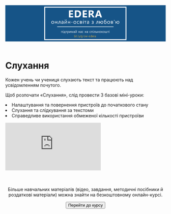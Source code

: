 <div align="center">
<a href="https://biggggidea.com/project/edera-onlajn-osvita-z-lyubovyu/" target="_blank"><img src="000.png" width="1000" /></a>
</div>
<br>

<h1>Слухання</h1>

<p>Кожен учень чи учениця слухають текст та працюють над усвідомленням почутого.</p>

<p>Щоб розпочати «Слухання», слід провести 3 базові міні-уроки:<br>
<li>Налаштування та повернення пристроїв до початкового стану</li>
<li>Слухання та слідкування за текстоми</li>
<li>Справедливе використання обмеженої кількості пристроїви</li>
</p>

<div class="embed-responsive embed-responsive-16by9">
<iframe class="embed-responsive-item" src="https://www.youtube.com/embed/m1f19TBJ40w" frameborder="0" allowfullscreen></iframe>
</div>

<br>
<div class="eoz-text">
	<br>
	<p align="center">Більше навчальних матеріалів (відео, завдання, методичні посібники й роздаткові матеріали) можна знайти на безкоштовному онлайн-курсі.</p>
<p><center><a href="https://courses.ed-era.com/courses/course-v1:MON-EDERA-OSVITORIA+ST101+st101/about" target="_blank"><button type="button" class="btn btn-primary" aria-haspopup="true" aria-expanded="false">Перейти до курсу</button></a></center></p>
</div>